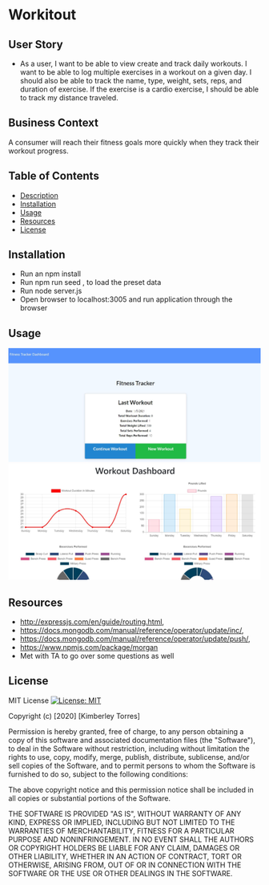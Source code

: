 # Workitout

## User Story

* As a user, I want to be able to view create and track daily workouts. I want to be able to log multiple exercises in a workout on a given day. I should also be able to track the name, type, weight, sets, reps, and duration of exercise. If the exercise is a cardio exercise, I should be able to track my distance traveled.

## Business Context

A consumer will reach their fitness goals more quickly when they track their workout progress.


## Table of Contents
* [Description](#description)
* [Installation](#installation)
* [Usage](#usage)
* [Resources](#resources)
* [License](#License)


## Installation

* Run an npm install
* Run npm run seed , to load the preset data
* Run node server.js 
* Open browser to localhost:3005 and run application through the browser

## Usage
![Fitness Tracker](fitnesstracker.JPG)
![Dashboard](dashboard.JPG)

## Resources
* http://expressjs.com/en/guide/routing.html,
* https://docs.mongodb.com/manual/reference/operator/update/inc/,
* https://docs.mongodb.com/manual/reference/operator/update/push/,
* https://www.npmjs.com/package/morgan
* Met with TA to go over some questions as well

## License
MIT License [![License: MIT](https://img.shields.io/badge/License-MIT-yellow.svg)](https://opensource.org/licenses/MIT)

Copyright (c) [2020] [Kimberley Torres]

Permission is hereby granted, free of charge, to any person obtaining a copy
of this software and associated documentation files (the "Software"), to deal
in the Software without restriction, including without limitation the rights
to use, copy, modify, merge, publish, distribute, sublicense, and/or sell
copies of the Software, and to permit persons to whom the Software is
furnished to do so, subject to the following conditions:

The above copyright notice and this permission notice shall be included in all
copies or substantial portions of the Software.

THE SOFTWARE IS PROVIDED "AS IS", WITHOUT WARRANTY OF ANY KIND, EXPRESS OR
IMPLIED, INCLUDING BUT NOT LIMITED TO THE WARRANTIES OF MERCHANTABILITY,
FITNESS FOR A PARTICULAR PURPOSE AND NONINFRINGEMENT. IN NO EVENT SHALL THE
AUTHORS OR COPYRIGHT HOLDERS BE LIABLE FOR ANY CLAIM, DAMAGES OR OTHER
LIABILITY, WHETHER IN AN ACTION OF CONTRACT, TORT OR OTHERWISE, ARISING FROM,
OUT OF OR IN CONNECTION WITH THE SOFTWARE OR THE USE OR OTHER DEALINGS IN THE
SOFTWARE.

